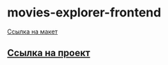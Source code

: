 # movies-explorer-frontend
[Ссылка на макет](https://www.figma.com/file/PmS1FR74fzRDhVHwbhrv6n/Diploma?node-id=891%3A3857)
## [Ссылка на проект](https://www.diploma-project-praktikum.ru)
